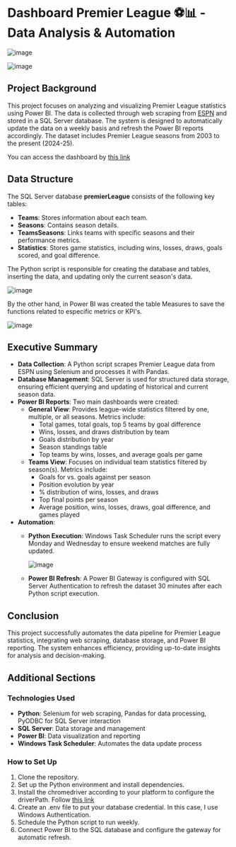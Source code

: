 # Dashboard Premier League ⚽📊 - Data Analysis & Automation
![image](https://github.com/user-attachments/assets/32f00521-02ad-45c9-8487-d796f9016b86)

![image](https://github.com/user-attachments/assets/df7fb9fe-1beb-44b5-a21c-b85b97aa13bb)


## Project Background
This project focuses on analyzing and visualizing Premier League statistics using Power BI. The data is collected through web scraping from [ESPN](https://www.espn.com/soccer/standings/_/league/ENG.1/season/) and stored in a SQL Server database. The system is designed to automatically update the data on a weekly basis and refresh the Power BI reports accordingly. The dataset includes Premier League seasons from 2003 to the present (2024-25).

You can access the dashboard by [this link](https://app.powerbi.com/view?r=eyJrIjoiYzg5Njk1NWItMDM4Mi00OWZmLThhOTctZGRlNzg3MGJhMzZjIiwidCI6IjBlMGNiMDYwLTA5YWQtNDlmNS1hMDA1LTY4YjliNDlhYTFmNiIsImMiOjR9&pageName=e18b7136c414b00e0575)  

## Data Structure
The SQL Server database **premierLeague** consists of the following key tables:

- **Teams**: Stores information about each team.
- **Seasons**: Contains season details.
- **TeamsSeasons**: Links teams with specific seasons and their performance metrics.
- **Statistics**: Stores game statistics, including wins, losses, draws, goals scored, and goal difference.

The Python script is responsible for creating the database and tables, inserting the data, and updating only the current season's data.

![image](https://github.com/user-attachments/assets/f7d015aa-dffe-4974-90c1-fff36e820a8f)

By the other hand, in Power BI was created the table Measures to save the functions related to especific metrics or KPI's.

![image](https://github.com/user-attachments/assets/09645588-7eb3-4e9a-8699-8654c9ff542e)

## Executive Summary
- **Data Collection**: A Python script scrapes Premier League data from ESPN using Selenium and processes it with Pandas.
- **Database Management**: SQL Server is used for structured data storage, ensuring efficient querying and updating of historical and current season data.
- **Power BI Reports**: Two main dashboards were created:
  - **General View**: Provides league-wide statistics filtered by one, multiple, or all seasons. Metrics include:
    - Total games, total goals, top 5 teams by goal difference
    - Wins, losses, and draws distribution by team
    - Goals distribution by year
    - Season standings table
    - Top teams by wins, losses, and average goals per game
  - **Teams View**: Focuses on individual team statistics filtered by season(s). Metrics include:
    - Goals for vs. goals against per season
    - Position evolution by year
    - % distribution of wins, losses, and draws
    - Top final points per season
    - Average position, wins, losses, draws, goal difference, and games played
- **Automation**:
  - **Python Execution**: Windows Task Scheduler runs the script every Monday and Wednesday to ensure weekend matches are fully updated.
    
    ![image](https://github.com/user-attachments/assets/f6677c1e-b83c-4221-a6d6-041ed87c004f)

  - **Power BI Refresh**: A Power BI Gateway is configured with SQL Server Authentication to refresh the dataset 30 minutes after each Python script execution.

## Conclusion
This project successfully automates the data pipeline for Premier League statistics, integrating web scraping, database storage, and Power BI reporting. The system enhances efficiency, providing up-to-date insights for analysis and decision-making.

## Additional Sections
### Technologies Used
- **Python**: Selenium for web scraping, Pandas for data processing, PyODBC for SQL Server interaction
- **SQL Server**: Data storage and management
- **Power BI**: Data visualization and reporting
- **Windows Task Scheduler**: Automates the data update process

### How to Set Up
1. Clone the repository.
2. Set up the Python environment and install dependencies.
3. Install the chromedriver according to your platform to configure the driverPath. Follow [this link](https://googlechromelabs.github.io/chrome-for-testing/)
4. Create an .env file to put your database credential. In this case, I use Windows Authentication.
5. Schedule the Python script to run weekly.
6. Connect Power BI to the SQL database and configure the gateway for automatic refresh.

